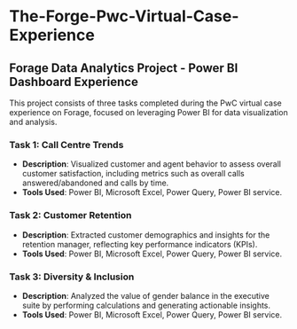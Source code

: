 
# The-Forge-Pwc-Virtual-Case-Experience

## Forage Data Analytics Project - Power BI Dashboard Experience

This project consists of three tasks completed during the PwC virtual case experience on Forage, focused on leveraging Power BI for data visualization and analysis.

### Task 1: Call Centre Trends
- **Description**: Visualized customer and agent behavior to assess overall customer satisfaction, including metrics such as overall calls answered/abandoned and calls by time.
- **Tools Used**: Power BI, Microsoft Excel, Power Query, Power BI service.

### Task 2: Customer Retention
- **Description**: Extracted customer demographics and insights for the retention manager, reflecting key performance indicators (KPIs).
- **Tools Used**: Power BI, Microsoft Excel, Power Query, Power BI service.

### Task 3: Diversity & Inclusion
- **Description**: Analyzed the value of gender balance in the executive suite by performing calculations and generating actionable insights.
- **Tools Used**: Power BI, Microsoft Excel, Power Query, Power BI service.

